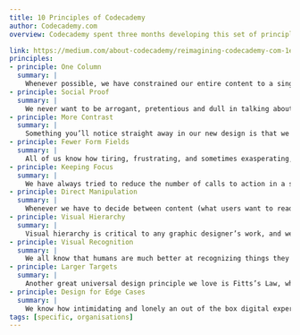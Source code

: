 ```yaml
---
title: 10 Principles of Codecademy
author: Codecademy.com
overview: Codecademy spent three months developing this set of principles. The source contains additional contextual screenshots and videos.

link: https://medium.com/about-codecademy/reimagining-codecademy-com-1ebd994e2c08
principles:
- principle: One Column
  summary: |
    Whenever possible, we have constrained our entire content to a single-column layout. This helped us focus on the core purpose of the page, while also giving us more control over our narrative. A one column layout was also easier to implement within our first responsive design system, by minimizing variation between different screens and form factors, such as mobile and tablet.
- principle: Social Proof
  summary: |
    We never want to be arrogant, pretentious and dull in talking about ourselves, the features we have just launched, or how the product can change your life. In our new redesign we rely more frequently on our users and community to convey the benefits of Codecademy and the impact it had in their lives via quotes and testimonials.
- principle: More Contrast
  summary: |
    Something you’ll notice straight away in our new design is that we use color quite sparingly, and normally with a very defined purpose. For most part, color is associated with specific actions: hover states, primary and secondary buttons and controls. This way we can guarantee that our calls to action are very prominent and distinguishable from other surrounding elements.
- principle: Fewer Form Fields
  summary: |
    All of us know how tiring, frustrating, and sometimes exasperating, it can be to fill long forms of personal information. Whenever we require input from our users we have tried to minimize the number questions and forms fields. Overall, this measure also tends to increase conversion rates and reduce users’ typing fatigue.
- principle: Keeping Focus
  summary: |
    We have always tried to reduce the number of calls to action in a single page, since we want users to focus on what matters the most, while also being able to single out the primary activity. One of our favorite design principles is Hick’s Law, which says that time it takes for a user to make a decision depends on the number of choices available — the higher the number the longer the decision time.
- principle: Direct Manipulation
  summary: |
    Whenever we have to decide between content (what users want to read, consume, and act upon) and chrome (actions, controls, and navigation), our answer is very swift: content should come first. As much as possible, we have allowed users to directly act upon UI elements for further contextual actions and controls, and in the process considerably minimize the amount of links and chrome on a page.
- principle: Visual Hierarchy
  summary: |
    Visual hierarchy is critical to any graphic designer’s work, and we have looked at it very closely when redesigning our 70+ pages. We have used typography, color and area to provide users with a clear content order that respects white space and recurrently gives their eyes a place to rest. Overall, we want the implicit hierarchy of each page to be immediately perceived, in order to improve its message and legibility.
- principle: Visual Recognition
  summary: |
    We all know that humans are much better at recognizing things they have previously seen or experienced, than recalling them from memory. This is why we have introduced throughout our ecosystem (Profile, Dashboard, Track overview) snapshots of users’ in-progress projects. This way we can comfort users with visual elements they are familiar with, whenever they want to continue where they left off.
- principle: Larger Targets
  summary: |
    Another great universal design principle we love is Fitts’s Law, which essentially says that the time required to move and interact with a target area is a function of the distance and size of the target. The closer and larger the target, the faster the action. This is why we have increased the size of many UI elements, such as form fields, buttons, cards and links. Overall, it improves general usability (Fitts’s Law) and ease of use in touch-enabled platforms.
- principle: Design for Edge Cases
  summary: |
    We know how intimidating and lonely an out of the box digital experience can be, where many features might still be disabled for newcomers. As part of our redesign, we wanted to optimize our first time user experience, to feel like a rich, welcoming place, where users feel confident in exploring further. From our Dashboard to our Profile, we want users to always feel welcomed, even if they have just joined us.
tags: [specific, organisations]    
---
```

